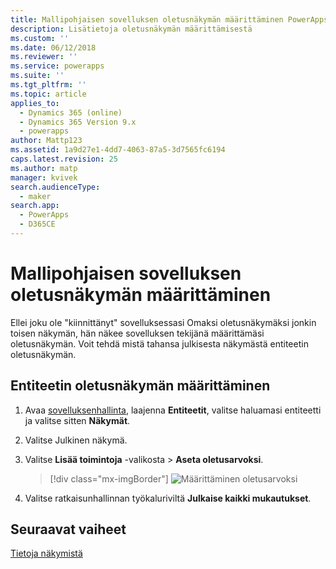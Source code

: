 ```yaml
---
title: Mallipohjaisen sovelluksen oletusnäkymän määrittäminen PowerAppsissa | MicrosoftDocs
description: Lisätietoja oletusnäkymän määrittämisestä
ms.custom: ''
ms.date: 06/12/2018
ms.reviewer: ''
ms.service: powerapps
ms.suite: ''
ms.tgt_pltfrm: ''
ms.topic: article
applies_to:
  - Dynamics 365 (online)
  - Dynamics 365 Version 9.x
  - powerapps
author: Mattp123
ms.assetid: 1a9d27e1-4dd7-4063-87a5-3d7565fc6194
caps.latest.revision: 25
ms.author: matp
manager: kvivek
search.audienceType:
  - maker
search.app:
  - PowerApps
  - D365CE
---
```

# <a name="specify-a-model-driven-app-default-view"></a>Mallipohjaisen sovelluksen oletusnäkymän määrittäminen

<a name="BKMK_SetDefaultView"></a>   

Ellei joku ole "kiinnittänyt" sovelluksessasi Omaksi oletusnäkymäksi jonkin toisen näkymän, hän näkee sovelluksen tekijänä määrittämäsi oletusnäkymän. Voit tehdä mistä tahansa julkisesta näkymästä entiteetin oletusnäkymän.  
  
## <a name="set-the-default-view-for-an-entity"></a>Entiteetin oletusnäkymän määrittäminen  
  
1.  Avaa [sovelluksenhallinta](advanced-navigation.md#solution-explorer), laajenna **Entiteetit**, valitse haluamasi entiteetti ja valitse sitten **Näkymät**.    
  
2.  Valitse Julkinen näkymä.  
  
3.  Valitse **Lisää toimintoja** -valikosta > **Aseta oletusarvoksi**.  

    > [!div class="mx-imgBorder"] 
    > ![Määrittäminen oletusarvoksi](media/set-as-default-menu.png)
  
4.  Valitse ratkaisunhallinnan työkaluriviltä **Julkaise kaikki mukautukset**.  

## <a name="next-steps"></a>Seuraavat vaiheet
[Tietoja näkymistä](create-edit-views.md)

